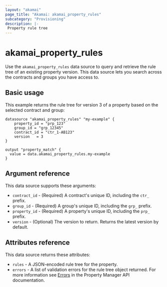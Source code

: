 ```yaml
---
layout: "akamai"
page_title: "Akamai: akamai_property_rules"
subcategory: "Provisioning"
description: |-
 Property rule tree
---
```


# akamai_property_rules

Use the `akamai_property_rules` data source to query and retrieve the rule tree of 
an existing property version. This data source lets you search across the contracts 
and groups you have access to.

## Basic usage

This example returns the rule tree for version 3 of a property based on the selected contract and group:

```hcl
datasource "akamai_property_rules" "my-example" {
    property_id = "prp_123"
    group_id = "grp_12345"
    contract_id = "ctr_1-AB123"
    version   = 3
}

output "property_match" {
  value = data.akamai_property_rules.my-example
}
```

## Argument reference

This data source supports these arguments:

* `contract_id` - (Required) A contract's unique ID, including the `ctr_` prefix. 
* `group_id` - (Required) A group's unique ID, including the `grp_` prefix.
* `property_id` - (Required) A property's unique ID, including the `prp_` prefix. 
* `version` - (Optional) The version to return. Returns the latest version by default.

## Attributes reference

This data source returns these attributes:

* `rules` - A JSON-encoded rule tree for the property.
* `errors` - A list of validation errors for the rule tree object returned. For more information see [Errors](https://developer.akamai.com/api/core_features/property_manager/v1.html#errors) in the Property Manager API documentation.
